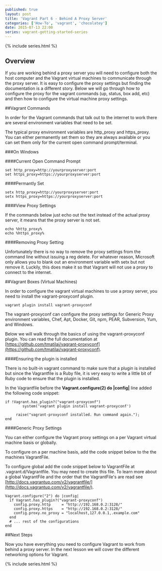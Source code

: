 ```yaml
---
published: true
layout: post
title: 'Vagrant Part 6 - Behind A Proxy Server'
categories: ['How-To', 'vagrant', 'chocolatey']
date: 2015-07-13 22:00
series: vagrant-getting-started-series
---
```


{% include series.html %}

## Overview

If you are working behind a proxy server you will need to configure both the host computer and the Vagrant virtual machines to communicate through the proxy server.   It is easy to configure the proxy settings but finding the documentation is a different story.  Below we will go through how to configure the proxy for the vagrant commands (up, status, box add, etc) and then how to configure the virtual machine proxy settings. 

##Vagrant Commands

In order for the Vagrant commands that talk out to the internet to work there are several environment variables that need to be set.

The typical proxy environment variables are http_proxy and https_proxy.  You can either permanently set them so they are always available or you can set them only for the current open command prompt/terminal.

###On Windows

####Current Open Command Prompt

	set http_proxy=http://yourproxyserver:port
	set https_proxy=https://yourproxyserver:port
	
####Permantly Set

	setx http_proxy=http://yourproxyserver:port
	setx https_proxy=https://yourproxyserver:port
 
####View Proxy Settings

If the commands below just echo out the text instead of the actual proxy server, it means that the proxy server is not set.

	echo %http_proxy%
	echo %https_proxy%

####Removing Proxy Setting

Unfortunately there is no way to remove the proxy settings from the command line without issuing a reg delete.  For whatever reason, Microsoft only allows you to blank out an environment variable with setx but not remove it.  Luckily, this does make it so that Vagrant will not use a proxy to connect to the internet.


##Vagrant Boxes (Virtual Machines)

In order to configure the vagrant virtual machines to use a proxy server, you need to install the vagrant-proxyconf plugin.

	vagrant plugin install vagrant-proxyconf

The vagrant-proxyconf can configure the proxy settings for Generic Proxy environment variables, Chef, Apt, Docker, Git, npm, PEAR, Subversion, Yum, and Windows.

Below we will walk through the basics of using the vagrant-proxyconf plugin.  You can read the full documentation at [https://github.com/tmatilai/vagrant-proxyconf](https://github.com/tmatilai/vagrant-proxyconf).   

####Ensuring the plugin is installed

There is no built-in vagrant command to make sure that a plugin is installed but since the Vagrantfile is a Ruby file, it is very easy to write a little bit of Ruby code to ensure that the plugin is installed.

In the Vagrantfile before the **Vagrant.configure(2) do |config|** line added the following code snippet: 

	if !Vagrant.has_plugin?("vagrant-proxyconf") 
	     	system('vagrant plugin install vagrant-proxyconf')     
	     
	     raise("vagrant-proxyconf installed. Run command again.");
	end


####Generic Proxy Settings

You can either configure the Vagrant proxy settings on a per Vagrant virtual machine basis or globally.

To configure on a per machine basis, add the code snippet below to the the machines VagrantFile.

To configure global add the code snippet below to VagrantFile at .vagrant.d/Vagrantfile.  You may need to create this file.  To learn more about a global VagrantFile and the order that the VagrantFile's are read see [http://docs.vagrantup.com/v2/vagrantfile/](http://docs.vagrantup.com/v2/vagrantfile/).

	Vagrant.configure("2") do |config|
	  if Vagrant.has_plugin?("vagrant-proxyconf")
	    config.proxy.http     = "http://192.168.0.2:3128/"
	    config.proxy.https    = "http://192.168.0.2:3128/"
	    config.proxy.no_proxy = "localhost,127.0.0.1,.example.com"
	  end
	  # ... rest of the configurations
	end

   




##Next Steps

Now you have everything you need to configure Vagrant to work from behind a proxy server.  In the next lesson we will cover the different networking options for Vagrant.    


{% include series.html %}

